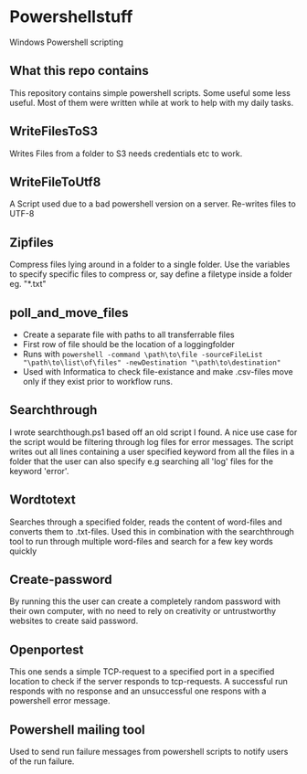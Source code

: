 # Powershellstuff

Windows Powershell scripting

## What this repo contains
This repository contains simple powershell scripts. Some useful some less useful. Most of them were written while at work to help with my daily tasks.

## WriteFilesToS3
Writes Files from a folder to S3 needs credentials etc to work.

## WriteFileToUtf8
A Script used due to a bad powershell version on a server. Re-writes files to UTF-8

## Zipfiles
Compress files lying around in a folder to a single folder. Use the variables to specify specific files to compress or, say define a filetype inside a folder eg. "*.txt"

## poll_and_move_files
- Create a separate file with paths to all transferrable files
- First row of file should be the location of a loggingfolder
- Runs with 
  <code>powershell -command \\path\to\file -sourceFileList "\\path\to\list\of\files" -newDestination "\\path\to\destination" </code>
- Used with Informatica to check file-existance and make .csv-files move only if they exist prior to workflow runs.

## Searchthrough
I wrote searchthough.ps1 based off an old script I found. A nice use case for the script would be filtering through log files for error messages. The script writes out all lines containing a user specified keyword from all the files in a folder that the user can also specify e.g searching all 'log' files for the keyword 'error'.

## Wordtotext
Searches through a specified folder, reads the content of word-files and converts them to .txt-files. Used this in combination with the searchthrough tool to run through multiple word-files and search for a few key words quickly

## Create-password
By running this the user can create a completely random password with their own computer, with no need to rely on creativity or untrustworthy websites to create said password.

## Openportest
This one sends a simple TCP-request to a specified port in a specified location to check if the server responds to tcp-requests. A successful run responds with no response and an unsuccessful one respons with a powershell error message.

## Powershell mailing tool
Used to send run failure messages from powershell scripts to notify users of the run failure.
